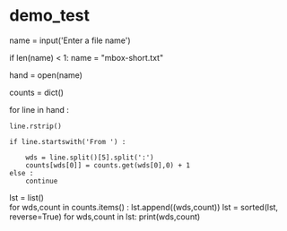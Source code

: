 # demo_test
name = input('Enter a file name')

if len(name) < 1: name = "mbox-short.txt"

hand = open(name)

counts = dict()

for line in hand :

    line.rstrip()
    
    if line.startswith('From ') :
    
        wds = line.split()[5].split(':')
        counts[wds[0]] = counts.get(wds[0],0) + 1
    else :
        continue
lst = list()        
for wds,count in counts.items() :
    lst.append((wds,count))
lst = sorted(lst, reverse=True)
for wds,count in lst:
    print(wds,count)
       
